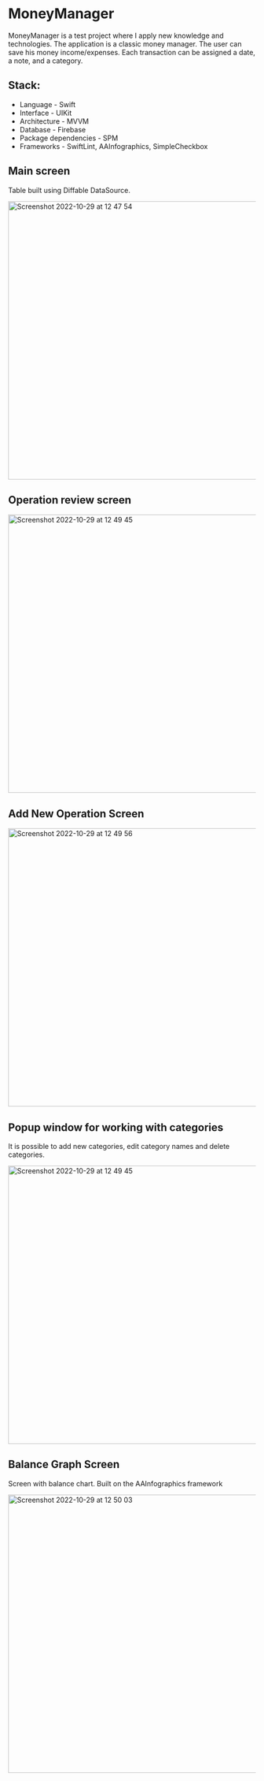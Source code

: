 # MoneyManager
MoneyManager is a test project where I apply new knowledge and technologies.
The application is a classic money manager. The user can save his money income/expenses. Each transaction can be assigned a date, a note, and a category.

## Stack:
- Language - Swift
- Interface - UIKit
- Architecture - MVVM
- Database - Firebase
- Package dependencies - SPM
- Frameworks - SwiftLint, AAInfographics, SimpleCheckbox


## Main screen
Table built using Diffable DataSource.

<img width="565" alt="Screenshot 2022-10-29 at 12 47 54" src="https://user-images.githubusercontent.com/68818066/198825177-de52f950-e17d-48e2-997b-24bbd1669648.png">

## Operation review screen

<img width="565" alt="Screenshot 2022-10-29 at 12 49 45" src="https://user-images.githubusercontent.com/68818066/198825228-376a03b8-48aa-46a3-b19a-fd9ef6f712b2.png">

## Add New Operation Screen

<img width="565" alt="Screenshot 2022-10-29 at 12 49 56" src="https://user-images.githubusercontent.com/68818066/198825186-5c40778b-576f-486b-8522-aec5a89c5685.png">

## Popup window for working with categories
It is possible to add new categories, edit category names and delete categories.

<img width="565" alt="Screenshot 2022-10-29 at 12 49 45" src="https://user-images.githubusercontent.com/68818066/198825199-d4449d81-d0ef-44cf-aa3c-4bf9f671e7cd.png">

## Balance Graph Screen
Screen with balance chart. Built on the AAInfographics framework

<img width="565" alt="Screenshot 2022-10-29 at 12 50 03" src="https://user-images.githubusercontent.com/68818066/198825203-4e2f7011-0cbd-4889-baad-2ab4b393b144.png">
